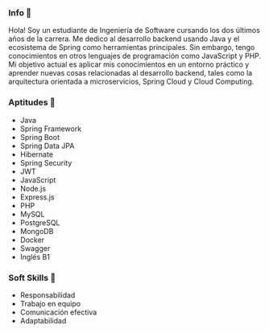 ### Info 👋

Hola! Soy un estudiante de Ingeniería de Software cursando los dos últimos años de la carrera. Me dedico al desarrollo backend usando Java y el ecosistema de Spring como herramientas principales. Sin embargo, tengo conocimientos en otros lenguajes de programación como JavaScript y PHP. Mi objetivo actual es aplicar mis conocimientos en un entorno práctico y aprender nuevas cosas relacionadas al desarrollo backend, tales como la arquitectura orientada a microservicios, Spring Cloud y Cloud Computing.

### Aptitudes 📖
- Java
- Spring Framework
- Spring Boot
- Spring Data JPA
- Hibernate
- Spring Security
- JWT
- JavaScript
- Node.js
- Express.js
- PHP
- MySQL
- PostgreSQL
- MongoDB
- Docker
- Swagger
- Inglés B1

### Soft Skills 🤝
- Responsabilidad
- Trabajo en equipo
- Comunicación efectiva
- Adaptabilidad

